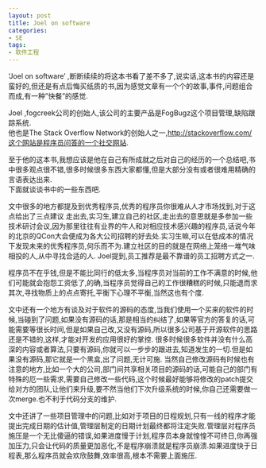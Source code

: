```yaml
---
layout: post
title: Joel on software
categories:
- SE
tags:
- 软件工程
---
```


‘Joel on software’ ,断断续续的将这本书看了差不多了,说实话,这本书的内容还是蛮好的,但还是有点后悔买纸质的书,因为感觉文章有一个个的故事,事件,问题组合而成,有一种”快餐”的感觉.  

Joel ,fogcreek公司的创始人,该公司的主要产品是FogBugz这个项目管理,缺陷跟踪系统.  
他也是The Stack Overflow Network的创始人之一,http://stackoverflow.com/这个网站是程序员问答的一个社交网站.  

至于他的这本书,我想应该是他在自己有所成就之后对自己的经历的一个总结吧,书中很多观点很不错,很多时候很多东西大家都懂,但是大部分没有或者很难用精确的言语表达出来.  
下面就谈谈书中的一些东西吧.  

文中很多的地方都提及到优秀程序员,优秀的程序员你很难从人才市场找到,对于这点给出了三点建议 走出去,实习生,建立自己的社区,走出去的意思就是多参加一些技术研讨会议,因为那里往往有业界的牛人和对相应技术感兴趣的程序员,话说今年的北京的QCon大会便成为各大公司招聘的好去处.实习生嘛,可以在低成本的情况下发现未来的优秀程序员,何乐而不为.建立社区的目的就是在网络上笼络一堆气味相投的人,从中寻找合适的人.
Joel提到,员工推荐是最不靠谱的员工招聘方式之一.  

程序员不在乎钱,但是不能比同行的低太多,当程序员对当前的工作不满意的时候,他们可能就会抱怨工资低了,的确,当程序员觉得自己的工作很糟糕的时候,只能退而求其次,寻找物质上的点点寄托,平衡下心理不平衡,当然这也有个度.  

文中还有一个地方有谈及对于软件的源码的态度,当我们使用一个买来的软件的时候,当碰到了问题,如果没有源码的话,那是相当的纠结了,如果等官方的答复的话,可能需要等很长时间,但是如果自己改,又没有源码,所以很多公司基于开源软件的思路还是不错的,这样,才能对开发的应用很好的掌控.  很多时候很多软件并没有什么高深的内容或者算法,只要有源码,你就可以一步步的跟进去,知道发生的一切.但是如果没有源码,那它就是一个黑盒,出了问题,无计可施.
当然自己修改源码有时候也有注意的地方,比如一个大的公司,部门间共享相关项目的源码的话,可能自己的部门有特殊的厄一些需求,需要自己修改一些代码,这个时候最好能够将修改的patch提交给对方的团队,让他们来升级,要不然当他们下次升级系统的时候,你自己还需要做一次merge.也不利于代码分支的维护.  

文中还讲了一些项目管理中的问题,比如对于项目的日程规划,只有一线的程序才能提出完成日期的估计值,管理层制定的日期计划最终都将注定失败.管理层对程序员施压是一个无比傻逼的错误,如果进度慢于计划,程序员本身就惶惶不可终日,你再强加压力,只会让代码的质量更加恶化,不是程序崩溃就是程序员崩溃.如果进度快于日程表,那么程序员就会欢欣鼓舞,效率很高,根本不需要上面施压.  